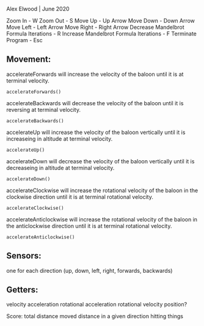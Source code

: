 Alex Elwood | June 2020

Zoom In 			       -  W
Zoom Out 			       -  S
Move Up				       -  Up Arrow
Move Down 			       -  Down Arrow
Move Left			       -  Left Arrow
Move Right			       -  Right Arrow
Decrease Mandelbrot Formula Iterations -  R
Increase Mandelbrot Formula Iterations -  F
Terminate Program                      -  Esc

## Movement: ##

accelerateForwards will increase the velocity of the baloon until it is at terminal velocity. 

`accelerateForwards()`

accelerateBackwards will decrease the velocity of the baloon until it is reversing at terminal velocity.

`accelerateBackwards()`

accelerateUp will increase the velocity of the baloon vertically until it is increaseing in altitude at terminal velocity.

`accelerateUp()`

accelerateDown will decrease the velocity of the baloon vertically until it is decreaseing in altitude at terminal velocity.

`accelerateDown()`

accelerateClockwise will increase the rotational velocity of the baloon in the clockwise direction until it is at terminal rotational velocity. 

`accelerateClockwise()`

accelerateAnticlockwise will increase the rotational velocity of the baloon in the anticlockwise direction until it is at terminal rotational velocity. 

`accelerateAnticlockwise()`
 

## Sensors: ##
one for each direction (up, down, left, right, forwards, backwards)
 
## Getters: ##

velocity
acceleration
rotational acceleration
rotational velocity
position?
 
Score:
total distance moved
distance in a given direction
hitting things
